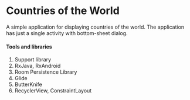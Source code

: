 # Countries of the World
A simple application for displaying countries of the world.
The application has just a single activity with bottom-sheet dialog. 

#### Tools and libraries  
 1. Support library 
 2. RxJava, RxAndroid 
 3. Room Persistence Library
 4. Glide
 5. ButterKnife 
 6. RecyclerView, ConstraintLayout
